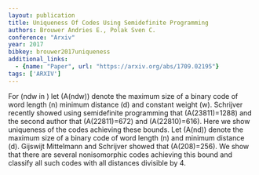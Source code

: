 ```yaml
---
layout: publication
title: Uniqueness Of Codes Using Semidefinite Programming
authors: Brouwer Andries E., Polak Sven C.
conference: "Arxiv"
year: 2017
bibkey: brouwer2017uniqueness
additional_links:
  - {name: "Paper", url: "https://arxiv.org/abs/1709.02195"}
tags: ['ARXIV']
---
```

For (ndw in ) let (A(ndw)) denote the maximum size of a binary code of word length (n) minimum distance (d) and constant weight (w). Schrijver recently showed using semidefinite programming that (A(23811)=1288) and the second author that (A(22811)=672) and (A(22810)=616). Here we show uniqueness of the codes achieving these bounds. Let (A(nd)) denote the maximum size of a binary code of word length (n) and minimum distance (d). Gijswijt Mittelmann and Schrijver showed that (A(208)=256). We show that there are several nonisomorphic codes achieving this bound and classify all such codes with all distances divisible by 4.
